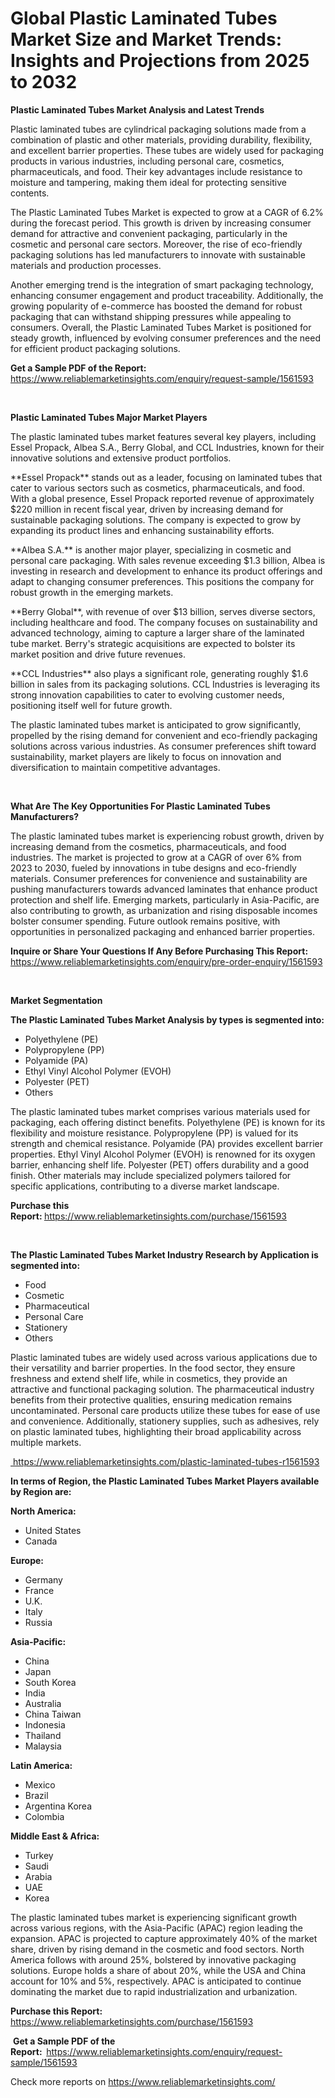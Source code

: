 <p><h1>Global Plastic Laminated Tubes Market Size and Market Trends: Insights and Projections from 2025 to 2032</h1></p><p><strong>Plastic Laminated Tubes Market Analysis and Latest Trends</strong></p>
<p><p>Plastic laminated tubes are cylindrical packaging solutions made from a combination of plastic and other materials, providing durability, flexibility, and excellent barrier properties. These tubes are widely used for packaging products in various industries, including personal care, cosmetics, pharmaceuticals, and food. Their key advantages include resistance to moisture and tampering, making them ideal for protecting sensitive contents.</p><p>The Plastic Laminated Tubes Market is expected to grow at a CAGR of 6.2% during the forecast period. This growth is driven by increasing consumer demand for attractive and convenient packaging, particularly in the cosmetic and personal care sectors. Moreover, the rise of eco-friendly packaging solutions has led manufacturers to innovate with sustainable materials and production processes. </p><p>Another emerging trend is the integration of smart packaging technology, enhancing consumer engagement and product traceability. Additionally, the growing popularity of e-commerce has boosted the demand for robust packaging that can withstand shipping pressures while appealing to consumers. Overall, the Plastic Laminated Tubes Market is positioned for steady growth, influenced by evolving consumer preferences and the need for efficient product packaging solutions.</p></p>
<p><strong>Get a Sample PDF of the Report:&nbsp;</strong> <a href="https://www.reliablemarketinsights.com/enquiry/request-sample/1561593?utm_campaign=2888&utm_medium=2&utm_source=Github&utm_content=ia&utm_term=31032025&utm_id=plastic-laminated-tubes">https://www.reliablemarketinsights.com/enquiry/request-sample/1561593</a></p>
<p>&nbsp;</p>
<p><strong>Plastic Laminated Tubes Major Market Players</strong></p>
<p><p>The plastic laminated tubes market features several key players, including Essel Propack, Albea S.A., Berry Global, and CCL Industries, known for their innovative solutions and extensive product portfolios. </p><p>**Essel Propack** stands out as a leader, focusing on laminated tubes that cater to various sectors such as cosmetics, pharmaceuticals, and food. With a global presence, Essel Propack reported revenue of approximately $220 million in recent fiscal year, driven by increasing demand for sustainable packaging solutions. The company is expected to grow by expanding its product lines and enhancing sustainability efforts.</p><p>**Albea S.A.** is another major player, specializing in cosmetic and personal care packaging. With sales revenue exceeding $1.3 billion, Albea is investing in research and development to enhance its product offerings and adapt to changing consumer preferences. This positions the company for robust growth in the emerging markets.</p><p>**Berry Global**, with revenue of over $13 billion, serves diverse sectors, including healthcare and food. The company focuses on sustainability and advanced technology, aiming to capture a larger share of the laminated tube market. Berry's strategic acquisitions are expected to bolster its market position and drive future revenues.</p><p>**CCL Industries** also plays a significant role, generating roughly $1.6 billion in sales from its packaging solutions. CCL Industries is leveraging its strong innovation capabilities to cater to evolving customer needs, positioning itself well for future growth.</p><p>The plastic laminated tubes market is anticipated to grow significantly, propelled by the rising demand for convenient and eco-friendly packaging solutions across various industries. As consumer preferences shift toward sustainability, market players are likely to focus on innovation and diversification to maintain competitive advantages.</p></p>
<p>&nbsp;</p>
<p><strong>What Are The Key Opportunities For Plastic Laminated Tubes Manufacturers?</strong></p>
<p><p>The plastic laminated tubes market is experiencing robust growth, driven by increasing demand from the cosmetics, pharmaceuticals, and food industries. The market is projected to grow at a CAGR of over 6% from 2023 to 2030, fueled by innovations in tube designs and eco-friendly materials. Consumer preferences for convenience and sustainability are pushing manufacturers towards advanced laminates that enhance product protection and shelf life. Emerging markets, particularly in Asia-Pacific, are also contributing to growth, as urbanization and rising disposable incomes bolster consumer spending. Future outlook remains positive, with opportunities in personalized packaging and enhanced barrier properties.</p></p>
<p><strong>Inquire or Share Your Questions If Any Before Purchasing This Report:</strong> <a href="https://www.reliablemarketinsights.com/enquiry/pre-order-enquiry/1561593?utm_campaign=2888&utm_medium=2&utm_source=Github&utm_content=ia&utm_term=31032025&utm_id=plastic-laminated-tubes">https://www.reliablemarketinsights.com/enquiry/pre-order-enquiry/1561593</a></p>
<p>&nbsp;</p>
<p><strong>Market Segmentation</strong></p>
<p><strong>The Plastic Laminated Tubes Market Analysis by types is segmented into:</strong></p>
<p><ul><li>Polyethylene (PE)</li><li>Polypropylene (PP)</li><li>Polyamide (PA)</li><li>Ethyl Vinyl Alcohol Polymer (EVOH)</li><li>Polyester (PET)</li><li>Others</li></ul></p>
<p><p>The plastic laminated tubes market comprises various materials used for packaging, each offering distinct benefits. Polyethylene (PE) is known for its flexibility and moisture resistance. Polypropylene (PP) is valued for its strength and chemical resistance. Polyamide (PA) provides excellent barrier properties. Ethyl Vinyl Alcohol Polymer (EVOH) is renowned for its oxygen barrier, enhancing shelf life. Polyester (PET) offers durability and a good finish. Other materials may include specialized polymers tailored for specific applications, contributing to a diverse market landscape.</p></p>
<p><strong>Purchase this Report:&nbsp;</strong><a href="https://www.reliablemarketinsights.com/purchase/1561593?utm_campaign=2888&utm_medium=2&utm_source=Github&utm_content=ia&utm_term=31032025&utm_id=plastic-laminated-tubes">https://www.reliablemarketinsights.com/purchase/1561593</a></p>
<p>&nbsp;</p>
<p><strong>The Plastic Laminated Tubes Market Industry Research by Application is segmented into:</strong></p>
<p><ul><li>Food</li><li>Cosmetic</li><li>Pharmaceutical</li><li>Personal Care</li><li>Stationery</li><li>Others</li></ul></p>
<p><p>Plastic laminated tubes are widely used across various applications due to their versatility and barrier properties. In the food sector, they ensure freshness and extend shelf life, while in cosmetics, they provide an attractive and functional packaging solution. The pharmaceutical industry benefits from their protective qualities, ensuring medication remains uncontaminated. Personal care products utilize these tubes for ease of use and convenience. Additionally, stationery supplies, such as adhesives, rely on plastic laminated tubes, highlighting their broad applicability across multiple markets.</p></p>
<p><a href="https://www.reliablemarketinsights.com/plastic-laminated-tubes-r1561593?utm_campaign=2888&utm_medium=2&utm_source=Github&utm_content=ia&utm_term=31032025&utm_id=plastic-laminated-tubes">&nbsp;https://www.reliablemarketinsights.com/plastic-laminated-tubes-r1561593</a></p>
<p><strong>In terms of Region, the Plastic Laminated Tubes Market Players available by Region are:</strong></p>
<p>
    <p> <strong> North America: </strong>
        <ul>
            <li>United States</li>
            <li>Canada</li>
        </ul>
        </p> 
    <p> <strong> Europe: </strong>
        <ul>
            <li>Germany</li>
            <li>France</li>
            <li>U.K.</li>
            <li>Italy</li>
            <li>Russia</li>
        </ul>
        </p> 
    <p> <strong> Asia-Pacific: </strong>
        <ul>
            <li>China</li>
            <li>Japan</li>
            <li>South Korea</li>
            <li>India</li>
            <li>Australia</li>
            <li>China Taiwan</li>
            <li>Indonesia</li>
            <li>Thailand</li>
            <li>Malaysia</li>
        </ul>
        </p> 
    <p> <strong> Latin America: </strong>
        <ul>
            <li>Mexico</li>
            <li>Brazil</li>
            <li>Argentina Korea</li>
            <li>Colombia</li>
        </ul>
        </p> 
    <p> <strong> Middle East & Africa: </strong>
        <ul>
            <li>Turkey</li>
            <li>Saudi</li>
            <li>Arabia</li>
            <li>UAE</li>
            <li>Korea</li>
        </ul>
    </p>
    </p>
<p><p>The plastic laminated tubes market is experiencing significant growth across various regions, with the Asia-Pacific (APAC) region leading the expansion. APAC is projected to capture approximately 40% of the market share, driven by rising demand in the cosmetic and food sectors. North America follows with around 25%, bolstered by innovative packaging solutions. Europe holds a share of about 20%, while the USA and China account for 10% and 5%, respectively. APAC is anticipated to continue dominating the market due to rapid industrialization and urbanization.</p></p>
<p><strong>Purchase this Report: </strong><a href="https://www.reliablemarketinsights.com/purchase/1561593?utm_campaign=2888&utm_medium=2&utm_source=Github&utm_content=ia&utm_term=31032025&utm_id=plastic-laminated-tubes">https://www.reliablemarketinsights.com/purchase/1561593</a></p>
<p>&nbsp;<strong>Get a Sample PDF of the Report:&nbsp;&nbsp;</strong><a href="https://www.reliablemarketinsights.com/enquiry/request-sample/1561593?utm_campaign=2888&utm_medium=2&utm_source=Github&utm_content=ia&utm_term=31032025&utm_id=plastic-laminated-tubes">https://www.reliablemarketinsights.com/enquiry/request-sample/1561593</a></p>
<p><strong></strong></p>
<p>Check more reports on <a href="https://www.reliablemarketinsights.com/?utm_campaign=2888&utm_medium=2&utm_source=Github&utm_content=ia&utm_term=31032025&utm_id=plastic-laminated-tubes">https://www.reliablemarketinsights.com/</a></p>